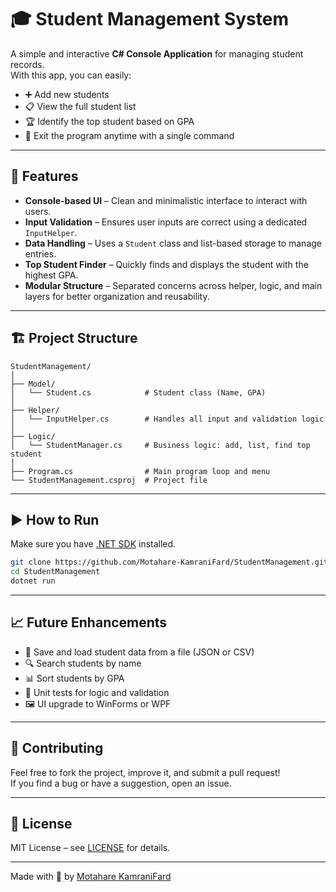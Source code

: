# 🎓 Student Management System

A simple and interactive **C# Console Application** for managing student records.  
With this app, you can easily:

- ➕ Add new students
- 📋 View the full student list
- 🏆 Identify the top student based on GPA
- 🚪 Exit the program anytime with a single command

---

## 📌 Features

- **Console-based UI** – Clean and minimalistic interface to interact with users.
- **Input Validation** – Ensures user inputs are correct using a dedicated `InputHelper`.
- **Data Handling** – Uses a `Student` class and list-based storage to manage entries.
- **Top Student Finder** – Quickly finds and displays the student with the highest GPA.
- **Modular Structure** – Separated concerns across helper, logic, and main layers for better organization and reusability.

---

## 🏗️ Project Structure

```
StudentManagement/
│
├── Model/
│   └── Student.cs            # Student class (Name, GPA)
│
├── Helper/
│   └── InputHelper.cs        # Handles all input and validation logic
│
├── Logic/
│   └── StudentManager.cs     # Business logic: add, list, find top student
│
├── Program.cs                # Main program loop and menu
└── StudentManagement.csproj  # Project file
```

---

## ▶️ How to Run

Make sure you have [.NET SDK](https://dotnet.microsoft.com/download) installed.

```bash
git clone https://github.com/Motahare-KamraniFard/StudentManagement.git
cd StudentManagement
dotnet run
```

---

## 📈 Future Enhancements

- 💾 Save and load student data from a file (JSON or CSV)
- 🔍 Search students by name
- 📊 Sort students by GPA
- 🧪 Unit tests for logic and validation
- 🖼️ UI upgrade to WinForms or WPF

---

## 🤝 Contributing

Feel free to fork the project, improve it, and submit a pull request!  
If you find a bug or have a suggestion, open an issue.

---

## 📃 License

MIT License – see [LICENSE](LICENSE) for details.

---

Made with 💙 by [Motahare KamraniFard](https://github.com/Motahare-KamraniFard)
